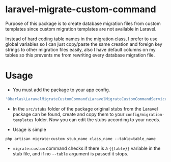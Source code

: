 laravel-migrate-custom-command
==============================

Purpose of this package is to create database migration files from custom templates since custom migration templates are not available in Laravel.

Instead of hard coding table names in the migration class, I prefer to use global variables so I can just copy/paste the same creation and foreign key strings to other migration files easily, also I have default columns on my tables so this prevents me from rewriting every database migration file.

Usage
=====

- You must add the package to your app config.

```php
'Obarlas\LaravelMigrateCustomCommand\LaravelMigrateCustomCommandServiceProvider',
```

- In the ```src/stubs``` folder of the package original stubs from the Laravel package can be found, create and copy them to your ```config/migration-templates``` folder. Now you can edit the stubs according to your needs.

- Usage is simple

```
php artisan migrate:custom stub_name class_name --table=table_name
```

- ```migrate:custom``` command checks if there is a ```{{table}}``` variable in the stub file, and if no ```--table``` argument is passed it stops.
